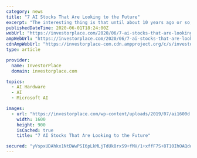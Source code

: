 ```yaml
---
category: news
title: "7 AI Stocks That Are Looking to the Future"
excerpt: "The interesting thing is that until about 10 years ago or so, AI was mostly a backwater. Let’s face it, investors were more interested in areas like cloud computing. But there would emerge some major catalysts that would make AI a must-have."
publishedDateTime: 2020-06-01T18:24:00Z
webUrl: "https://investorplace.com/2020/06/7-ai-stocks-that-are-looking-to-the-future/"
ampWebUrl: "https://investorplace.com/2020/06/7-ai-stocks-that-are-looking-to-the-future/amp/"
cdnAmpWebUrl: "https://investorplace-com.cdn.ampproject.org/c/s/investorplace.com/2020/06/7-ai-stocks-that-are-looking-to-the-future/amp/"
type: article

provider:
  name: InvestorPlace
  domain: investorplace.com

topics:
  - AI Hardware
  - AI
  - Microsoft AI

images:
  - url: "https://investorplace.com/wp-content/uploads/2019/07/ai1600d.jpg"
    width: 1600
    height: 900
    isCached: true
    title: "7 AI Stocks That Are Looking to the Future"

secured: "yVspxUDAhkx1NtDWwPSI6pLkMLjTdUk8rxS9+fMV/1+xffF7S+8T10IhOAQdoT7grrnK3PbaOOf2rKndPD4Nw7OHQZ0nvegXeO5R9lrDnmEQLRJrz5jbtHfQ9GERt2wbmlPZDcG/gLeP+roJtSRE+jvB9+Sf/KPYF9KkU8nmSL6K9px2uNUwPpwgalth5R06a6YebRS+6BsvGiqEAgBKUdjUg4B4SSdfvRYe2kSHMJjBjiWAWBZHqsz/bu8rsEinW+dcHBhIuK+v+ljF8Xwpg5GukPzc9tYcmYfhRDFbX7vWU+SVIePKpaVGOB0Iosne;GNxy3rNfNJvjh+ZlHvEQ/w=="
---
```


